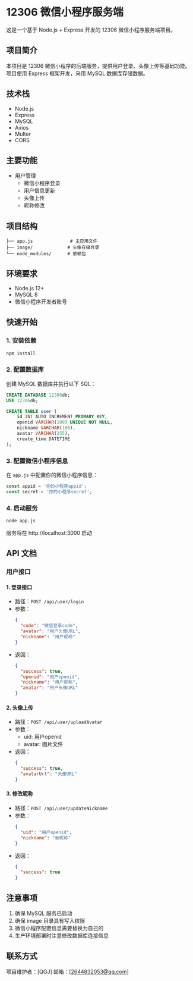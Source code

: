 # 12306 微信小程序服务端

这是一个基于 Node.js + Express 开发的 12306 微信小程序服务端项目。

## 项目简介

本项目是 12306 微信小程序的后端服务，提供用户登录、头像上传等基础功能。项目使用 Express 框架开发，采用 MySQL 数据库存储数据。

## 技术栈

- Node.js
- Express
- MySQL
- Axios
- Multer
- CORS

## 主要功能

- 用户管理
  - 微信小程序登录
  - 用户信息更新
  - 头像上传
  - 昵称修改

## 项目结构

```
├── app.js              # 主应用文件
├── image/             # 头像存储目录
└── node_modules/      # 依赖包
```

## 环境要求

- Node.js 12+
- MySQL 8
- 微信小程序开发者账号

## 快速开始

### 1. 安装依赖

```bash
npm install
```

### 2. 配置数据库

创建 MySQL 数据库并执行以下 SQL：

```sql
CREATE DATABASE 12306db;
USE 12306db;

CREATE TABLE user (
    id INT AUTO_INCREMENT PRIMARY KEY,
    openid VARCHAR(100) UNIQUE NOT NULL,
    nickname VARCHAR(100),
    avatar VARCHAR(255),
    create_time DATETIME
);
```

### 3. 配置微信小程序信息

在 `app.js` 中配置你的微信小程序信息：

```javascript
const appid = '你的小程序appid';
const secret = '你的小程序secret';
```

### 4. 启动服务

```bash
node app.js
```

服务将在 http://localhost:3000 启动

## API 文档

### 用户接口

#### 1. 登录接口
- 路径：`POST /api/user/login`
- 参数：
  ```json
  {
    "code": "微信登录code",
    "avatar": "用户头像URL",
    "nickname": "用户昵称"
  }
  ```
- 返回：
  ```json
  {
    "success": true,
    "openid": "用户openid",
    "nickname": "用户昵称",
    "avatar": "用户头像URL"
  }
  ```

#### 2. 头像上传
- 路径：`POST /api/user/uploadAvatar`
- 参数：
  - uid: 用户openid
  - avatar: 图片文件
- 返回：
  ```json
  {
    "success": true,
    "avatarUrl": "头像URL"
  }
  ```

#### 3. 修改昵称
- 路径：`POST /api/user/updateNickname`
- 参数：
  ```json
  {
    "uid": "用户openid",
    "nickname": "新昵称"
  }
  ```
- 返回：
  ```json
  {
    "success": true
  }
  ```

## 注意事项

1. 确保 MySQL 服务已启动
2. 确保 image 目录具有写入权限
3. 微信小程序配置信息需要替换为自己的
4. 生产环境部署时注意修改数据库连接信息


## 联系方式
项目维护者：[QGJ]
邮箱：[2644832053@qq.com]

